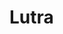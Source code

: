 [_metadata_:template]: - "project"
[_metadata_:title]: - "Lutra"
[_metadata_:summary]: - "Cross-platform .NET6 2D game framework"
[_metadata_:tags]: - "code,gamedev,C#"

# Lutra

